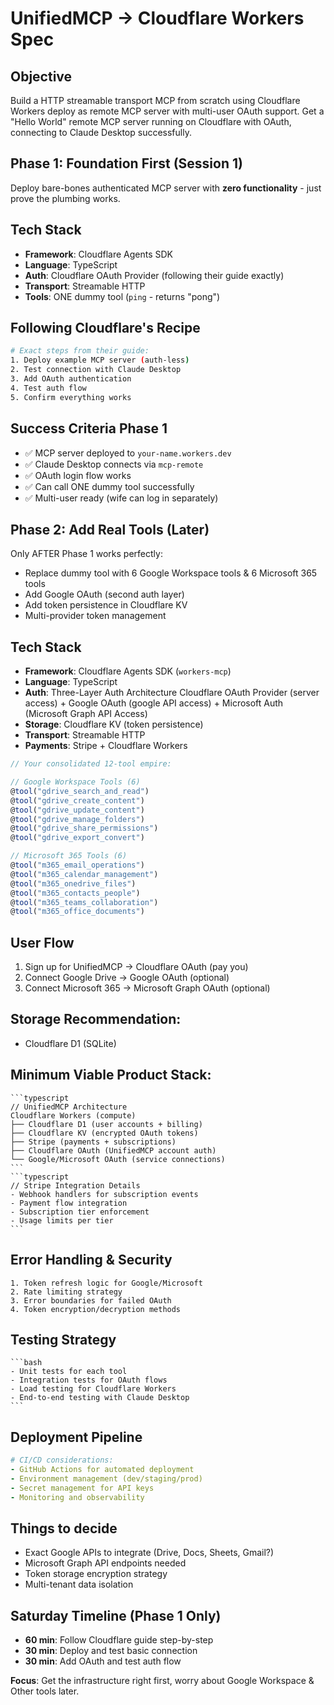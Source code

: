# UnifiedMCP → Cloudflare Workers Spec

## **Objective**
Build a HTTP streamable transport MCP from scratch using Cloudflare Workers deploy as remote MCP server with multi-user OAuth support. Get a "Hello World" remote MCP server running on Cloudflare with OAuth, connecting to Claude Desktop successfully.


## **Phase 1: Foundation First (Session 1)**
Deploy bare-bones authenticated MCP server with **zero functionality** - just prove the plumbing works.

## **Tech Stack**
- **Framework**: Cloudflare Agents SDK 
- **Language**: TypeScript
- **Auth**: Cloudflare OAuth Provider (following their guide exactly)
- **Transport**: Streamable HTTP
- **Tools**: ONE dummy tool (`ping` - returns "pong")

## **Following Cloudflare's Recipe**
```bash
# Exact steps from their guide:
1. Deploy example MCP server (auth-less)  
2. Test connection with Claude Desktop
3. Add OAuth authentication  
4. Test auth flow
5. Confirm everything works
```

## **Success Criteria Phase 1**
- ✅ MCP server deployed to `your-name.workers.dev`
- ✅ Claude Desktop connects via `mcp-remote`
- ✅ OAuth login flow works
- ✅ Can call ONE dummy tool successfully
- ✅ Multi-user ready (wife can log in separately)

## **Phase 2: Add Real Tools (Later)**
Only AFTER Phase 1 works perfectly:
- Replace dummy tool with 6 Google Workspace tools & 6 Microsoft 365 tools
- Add Google OAuth (second auth layer)
- Add token persistence in Cloudflare KV
- Multi-provider token management

## **Tech Stack**
- **Framework**: Cloudflare Agents SDK (`workers-mcp`)
- **Language**: TypeScript 
- **Auth**: Three-Layer Auth Architecture Cloudflare OAuth Provider (server access) + Google OAuth (google API access) + Microsoft Auth (Microsoft Graph API Access)
- **Storage**: Cloudflare KV (token persistence)
- **Transport**: Streamable HTTP
- **Payments**: Stripe + Cloudflare Workers

```typescript
// Your consolidated 12-tool empire:

// Google Workspace Tools (6)
@tool("gdrive_search_and_read")
@tool("gdrive_create_content") 
@tool("gdrive_update_content")
@tool("gdrive_manage_folders")
@tool("gdrive_share_permissions")
@tool("gdrive_export_convert")

// Microsoft 365 Tools (6) 
@tool("m365_email_operations")
@tool("m365_calendar_management")
@tool("m365_onedrive_files")
@tool("m365_contacts_people")
@tool("m365_teams_collaboration")
@tool("m365_office_documents")
```
## User Flow

1. Sign up for UnifiedMCP → Cloudflare OAuth (pay you)
2. Connect Google Drive → Google OAuth (optional)
3. Connect Microsoft 365 → Microsoft Graph OAuth (optional)

## Storage Recommendation:
- Cloudflare D1 (SQLite)

## Minimum Viable Product Stack:

    ```typescript
    // UnifiedMCP Architecture
    Cloudflare Workers (compute)
    ├── Cloudflare D1 (user accounts + billing)
    ├── Cloudflare KV (encrypted OAuth tokens)  
    ├── Stripe (payments + subscriptions)
    ├── Cloudflare OAuth (UnifiedMCP account auth)
    └── Google/Microsoft OAuth (service connections)
    ```
    ```typescript
    // Stripe Integration Details
    - Webhook handlers for subscription events
    - Payment flow integration 
    - Subscription tier enforcement
    - Usage limits per tier
    ```
 ## Error Handling & Security 
    1. Token refresh logic for Google/Microsoft
    2. Rate limiting strategy
    3. Error boundaries for failed OAuth
    4. Token encryption/decryption methods

## Testing Strategy

    ```bash
    - Unit tests for each tool
    - Integration tests for OAuth flows
    - Load testing for Cloudflare Workers
    - End-to-end testing with Claude Desktop
    ```
## Deployment Pipeline
```yaml
# CI/CD considerations:
- GitHub Actions for automated deployment
- Environment management (dev/staging/prod)
- Secret management for API keys
- Monitoring and observability
```
## Things to decide
- Exact Google APIs to integrate (Drive, Docs, Sheets, Gmail?)
- Microsoft Graph API endpoints needed
- Token storage encryption strategy
- Multi-tenant data isolation

## **Saturday Timeline (Phase 1 Only)**
- **60 min**: Follow Cloudflare guide step-by-step
- **30 min**: Deploy and test basic connection
- **30 min**: Add OAuth and test auth flow

**Focus**: Get the infrastructure right first, worry about Google Workspace & Other tools later.

